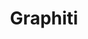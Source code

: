 ---
created: '2025-09-16T15:05:15.651575'
modified: '2025-09-18T06:32:12.391435'
ship_factor: 5
subtype: mcp-servers
tags: []
title: Graphiti
type: tool
version: 1
---